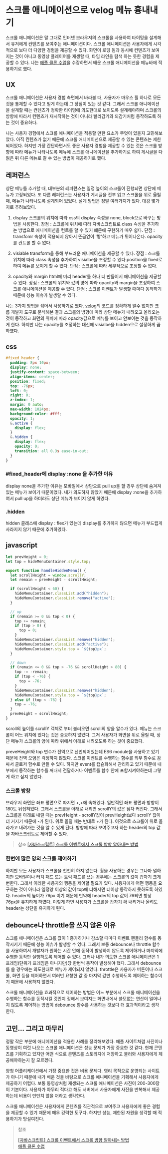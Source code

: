 # 스크롤 애니메이션으로 velog 메뉴 흉내내기

스크롤 애니메이션은 말 그대로 인터넷 브라우저의 스크롤을 사용하여 타이밍을 설계해서 유저에게 컨텐츠를 보여주는 애니메이션이다. 스크롤 애니메이션은 사용자에게 시각적으로 보다 더 다양한 경험을 제공할 수 있다. 화면이 로딩 됨과 동시에 컨텐츠가 보여지는 것이 아니고 동영상 플레이어를 재생할 때, 타임 라인을 탐색 하는 듯한 경험을 제공할 수 있다. 나는 [애플 클론 수업](https://www.inflearn.com/course/%EC%95%A0%ED%94%8C-%EC%9B%B9%EC%82%AC%EC%9D%B4%ED%8A%B8-%EC%9D%B8%ED%84%B0%EB%9E%99%EC%85%98-%ED%81%B4%EB%A1%A0/dashboard)을 수강하면서 배운 스크롤 애니메이션을 메뉴바에 적용하기로 했다.

## UX

스크롤 애니메이션은 사용자 경험 측면에서 바라볼 때, 사용자가 마우스 휠 하나로 모든 것을 통제할 수 있다고 믿게 하는데 그 장점이 있는 것 같다. 그래서 스크롤 애니메이션을 설계할 때는 컨텐츠가 정확한 타이밍에 의도한대로 보이도록 설계해야하며 스크롤의 방향에 따라서 컨텐츠가 재시작하는 것이 아니라 빨리감기와 되감기처럼 동작하도록 하는 것이 중요하다.

나는 사용자 경험에서 스크롤 애니메이션을 적용할 만한 요소가 무엇이 있을지 고민해보았다. 아직 컨텐츠가 없기 때문에 스크롤 애니메이션으로 제공할 수 있는 콘텐츠는 제한되어있다. 하지만 가장 간단하면서도 좋은 사용자 경험을 제공할 수 있는 것은 스크롤 방향에 따라 메뉴가 나타나도록 메뉴에 스크롤 애니메이션을 추가하기로 하여 게시글을 다 읽은 뒤 다른 메뉴로 갈 수 있는 방법이 제공하기로 했다.

## 레퍼런스

상단 메뉴를 추가할 때, 대부분의 레퍼런스는 일정 높이의 스크롤이 진행되면 상단에 메뉴가 고정되었다. 또 다른 레퍼런스는 사용자가 게시글을 전부 읽고 스크롤을 위로 올릴 때, 메뉴가 나타나도록 설계되어 있었다. 설계 방법은 정말 여러가지가 있다. 대강 몇가지로 추려보았다.

1. display
   스크롤의 위치에 따라 css의 display 속성을 none, block으로 바꾸는 방법을 사용한다.
   장점 : 스크롤에 위치에 따라 자바스크립트로 class 속성을 추가하는 방법으로 애니메이션을 컨트롤 할 수 있기 떄문에 구현하기 매우 쉽다.
   단점 : transfomr 속성이 적용되지 않아서 뜬금없이 '뙇'하고 메뉴가 튀어나온다. opacity를 컨트롤 할 수 없다.

2. visiable
   transform을 통해 부드러운 애니메이션을 제공할 수 있다.
   장점 : 스크롤 위치에 따라 class 속성을 추가하여 visialbe을 조정할 수 있다 position을 fixed로 하여 메뉴를 보이게 할 수 있다.
   단점 : 스크롤에 따라 세부적으로 조정할 수 없다.

3. opacity와 margin
   html에 미리 header를 하나 더 만들어서 애니메이션을 제공할 수 있다.
   장점 : 스크롤의 위치와 값의 양에 따라 opacity와 margin을 조정하여 스크롤 애니메이션을 제공할 수 있다.
   단점 : 스크롤 이벤트가 발생할 때마다 동작하기 때문에 성능 이슈가 발생할 수 있다.

나는 3가지 방법을 섞어서 사용하기로 했다. [velog](https://velog.io)의 코드를 정확하게 알수 없지만 크롬 개발자 도구로 분석해본 결과 스크롤의 방향에 따라 상단 메뉴가 내려오고 올라오는 것이 동작하고 화면의 위치에 따라 opacity값으로 메뉴를 보이고 안보이는 것을 동작하게 한다. 하지만 나는 opacity를 조정하는 대신에 visialbe을 hidden으로 설정하게 끔하였다.

## css

```scss
#fixed_header {
  padding: 8px 10px;
  display: none;
  justify-content: space-between;
  align-items: center;
  position: fixed;
  top: -76px;
  left: 0;
  right: 0;
  z-index: 1;
  margin: 0 auto;
  max-width: 1024px;
  background-color: #fff;
  opacity: 1;
  &.active {
    display: flex;
  }
  &.hidden {
    display: flex;
    opacity: 0;
    transition: all 0.3s ease-in-out;
  }
}
```

### #fixed_header에 display :none 을 추가한 이유

display none을 추가한 이유는 모바일에서 상단으로 pull up을 할 경우 상단에 숨겨져있는 메뉴가 보이기 때문이었다. 내가 의도하지 않았기 때문에 display :none을 추가하여서 pull up을 하더라도 상단 메뉴가 보이지 않게 하였다.

### .hidden

hidden 클레스에 display : flex가 있는데 display를 추가하지 않으면 메뉴가 부드럽게 사라지지 않기 때문에 추가하였다.

## javascript

```javascript
let prevHeight = 0;
let top = hideMenuContainer.style.top;

export function handleHiddenMenu() {
  let scrollHeight = window.scrollY;
  let remain = prevHeight - scrollHeight;

  if (scrollHeight < 60) {
    hideMenuContainer.classList.add("hidden");
    hideMenuContainer.classList.remove("active");
  }

  // up
  if (remain >= 0 && top < 0) {
    top += remain;
    if (top > 0) {
      top = 0;
    }
    hideMenuContainer.classList.remove("hidden");
    hideMenuContainer.classList.add("active");
    hideMenuContainer.style.top = `${top}px`;
  }

  // down
  if (remain <= 0 && top > -76 && scrollHeight > 80) {
    top -= -remain;
    if (top < -76) {
      top = -76;
    }
    hideMenuContainer.classList.remove("hidden");
    hideMenuContainer.style.top = `${top}px`;
  } else if (top < -76) {
    top = -76;
  }
  prevHeight = scrollHeight;
}
```

scroll의 높이를 scrollY 객체로 부터 불러오면 scroll의 양을 알수가 있다. 메뉴는 스크롤이 어느 위치에 있다는 것은 중요하지 않았다. 그저 사용자가 화면을 위로 올릴 때, 상단 메뉴가 스크롤의 양에 따라 위에서 아래로 내려오도록 하는 것이 중요했다.

preveHeight와 top 변수가 전역으로 선언되어있는데 ES6 module을 사용하고 있기 때문에 전역 오염은 걱정하지 않았다. 스크롤 이벤트를 수행하는 함수를 외부 함수로 감싸서 클로저 함수로 만들 수 있다. 하지만 event를 캡슐화해서 관리하고 있기 때문에 내부에서 동작하는 함수를 꺼내서 전달하거나 이벤트를 함수 안에 포함시켜야하는데 그렇게 하고 싶지 않았다.

### 스크롤 방향

브라우저 화면은 좌표 평면으로 따지면 +,+에 속해있다. 일반적인 좌표 평면과 방향이 180도 뒤집혀있다. 그래서 스크롤을 아래로 내리면 scrollY의 값은 점차 커진다. 그래서 스크롤을 아래로 내릴 때는 prevHeight - scrollY값이 prevHeight보다 scrollY 값이 더 커지기 때문에 -가 된다. 위로 올릴 때는 반대로 +가 된다. 이것으로 스크롤이 위로 올라가고 내려가는 것을 알 수 있게 된다. 방향에 따라 보여주고자 하는 header의 top 값을 자바스크립트로 제어할 수 있다.

> 참조
> [[자바스크립트] 스크롤 이벤트에서 스크롤 방향 알아내는 방법](https://webisfree.com/2019-12-16/[%EC%9E%90%EB%B0%94%EC%8A%A4%ED%81%AC%EB%A6%BD%ED%8A%B8]-%EC%8A%A4%ED%81%AC%EB%A1%A4-%EC%9D%B4%EB%B2%A4%ED%8A%B8%EC%97%90%EC%84%9C-%EC%8A%A4%ED%81%AC%EB%A1%A4-%EB%B0%A9%ED%96%A5-%EC%95%8C%EC%95%84%EB%82%B4%EB%8A%94-%EB%B0%A9%EB%B2%95)

### 한번에 많은 양의 스크롤 제어하기

하지만 모든 사용자가 스크롤을 천천히 하지 않는다. 휠을 사용하는 경우는 그나마 덜하지만 모바일이나 터치 패드 또는 트릭 패드를 쓰는 경우에는 스크롤의 값이 갑자기 크게 변한다. 그래서 이러한 사용자의 행동을 제어할 필요가 있다. 사용자에게 어떤 행동을 요구하는 것이 아니라 일정양 이상의 값이 top에 더해지면 더이상 동작하지 못하도록 하였다. header의 높이가 76px 이기 때문에 만약에 header의 top 값이 76되면 항상 76px을 유지하게 하였다. 이렇게 하면 사용자가 스크롤을 갑자기 확 내리거나 올려도 header는 상단을 유지하게 된다.

## debounce나 throttle을 쓰지 않은 이유

스크롤 애니메이션은 스크롤 값이 1 증가하거나 감소할 때마다 이벤트 핸들러 함수를 동작시키기 때문에 성능 이슈가 발생할 수 있다. 그래서 보통 debounce나 throttle 함수를 사용하여서 개발자가 원하는 시간 안에 동작이 발생하지 않도록 제어하거나 마지막에 수행한 동작만 실행하도록 제어할 수 있다. 그러나 내가 의도한 스크롤 애니메이션은 1 프레임(단위가 프레임은 아니지만)당 한번씩 동작이 발생해야 했다. 그래서 debounce를 쓸 경우에는 의도한대로 메뉴가 제어되지 않았다. throttle은 사용자가 버튼이나 스크롤, 화면 등을 제어하면서 여러번 요청한 값 중 마지막 값만 수행하도록 제어하는 함수이기 때문에 사용하지 않았다.

스크롤 애니메이션을 효과적으로 제어하는 방법은 어느 부분에서 스크롤 애니메이션을 수행하는 함수를 동작시킬 것인지 정해서 보여지는 화면내에서 쓸모없는 연산이 일어나지 않도록 제어하는 방법이 debounce 함수를 사용하는 것보다 더 효과적이라고 생각한다.

## 고민... 그리고 마무리

정말 작은 부분에 애니메이션을 적용한 사례를 정리해보았다. 애플 사이트처럼 사진이나 동영상이 여럿 나오는 스크롤 애니메이션은 성능 문제가 가장 중요한 것 같다. 현재 콘텐츠를 기획하고 있지만 어떤 식으로 콘텐츠를 스토리지에 저장하고 불러와 사용자에게 제공해야하는지 잘 모르겠다.

양청 어플리케이션에서 가장 중요한 것은 비용 문제다. 영리 목적으로 운영되는 사이트가 아니기 때문에 내가 배운 것을 바탕으로 스크롤 애니메이션을 기획해서 사용자에게 제공하기 어렵다. 보통 동영상처럼 재생되는 스크롤 애니메이션은 사진이 200-300장이 기본이다. 사용자가 아무리 적다고 해도 서버에서 사용자에게 사진을 반복해서 제공하는데 비용이 만만치 않을 꺼라고 생각한다.

스크롤 애니메이션은 사용자에게 콘텐츠를 직관적으로 보여주고 사용자에게 좋은 경험을 제공할 수 있기 때문에 매우 강력한 도구다. 하지만 성능, 제한된 자원을 생각할 때 적용하기가 망설여진다.

> 참조
>
> [[자바스크립트] 스크롤 이벤트에서 스크롤 방향 알아내는 방법](https://webisfree.com/2019-12-16/[%EC%9E%90%EB%B0%94%EC%8A%A4%ED%81%AC%EB%A6%BD%ED%8A%B8]-%EC%8A%A4%ED%81%AC%EB%A1%A4-%EC%9D%B4%EB%B2%A4%ED%8A%B8%EC%97%90%EC%84%9C-%EC%8A%A4%ED%81%AC%EB%A1%A4-%EB%B0%A9%ED%96%A5-%EC%95%8C%EC%95%84%EB%82%B4%EB%8A%94-%EB%B0%A9%EB%B2%95)  
> [애플 클론 수업](https://www.inflearn.com/course/%EC%95%A0%ED%94%8C-%EC%9B%B9%EC%82%AC%EC%9D%B4%ED%8A%B8-%EC%9D%B8%ED%84%B0%EB%9E%99%EC%85%98-%ED%81%B4%EB%A1%A0/dashboard)
